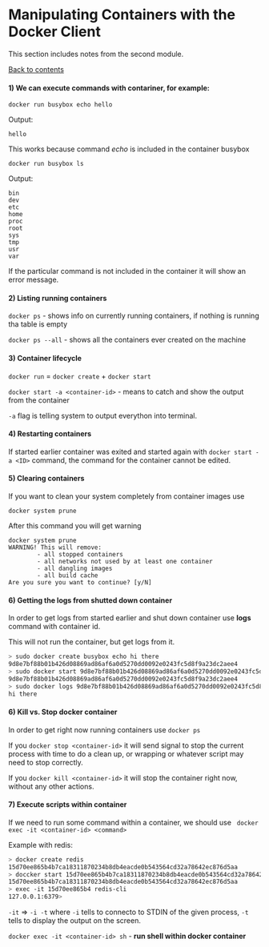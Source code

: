 # Manipulating Containers with the Docker Client

This section includes notes from the second module.

[Back to contents](/README.md)

#### 1) We can execute commands with contariner, for example:

```docker run busybox echo hello```

Output:

```hello```

This works because command *echo* is included in the container busybox

```docker run busybox ls```

Output:

```
bin
dev
etc
home
proc
root
sys
tmp
usr
var
```
If the particular command is not included in the container it will show an error message.

#### 2) Listing running containers
```docker ps``` - shows info on currently running containers, if nothing is running tha table is empty

```docker ps --all``` - shows all the containers ever created on the machine

#### 3) Container lifecycle
```docker run``` = ```docker create``` + ```docker start```

```docker start -a <container-id>``` - means to catch and show the output from the container

```-a``` flag is telling system to output everython into terminal.

#### 4) Restarting containers
If started earlier container was exited and started again with ```docker start -a <ID>``` command, the command for the container cannot be edited. 

#### 5) Clearing containers
If you want to clean your system completely from container images use

```docker system prune```

After this command you will get warning

```
docker system prune
WARNING! This will remove:
        - all stopped containers
        - all networks not used by at least one container
        - all dangling images
        - all build cache
Are you sure you want to continue? [y/N]
```

#### 6) Getting the logs from shutted down container

In order to get logs from started earlier and shut down container use **logs** command with container id.

This will not run the container, but get logs from it.

```bash
> sudo docker create busybox echo hi there
9d8e7bf88b01b426d08869ad86af6a0d5270dd0092e0243fc5d8f9a23dc2aee4
> sudo docker start 9d8e7bf88b01b426d08869ad86af6a0d5270dd0092e0243fc5d8f9a23dc2aee4
9d8e7bf88b01b426d08869ad86af6a0d5270dd0092e0243fc5d8f9a23dc2aee4
> sudo docker logs 9d8e7bf88b01b426d08869ad86af6a0d5270dd0092e0243fc5d8f9a23dc2aee4
hi there
```

#### 6) Kill vs. Stop docker container

In order to get right now running containers use ```docker ps```

If you ```docker stop <container-id>``` it will send signal to stop the current process with time to do a clean up, or wrapping or whatever script may need to stop correctly.

If you ```docker kill <container-id>``` it will stop the container right now, without any other actions.

#### 7) Execute scripts within container

If we need to run some command within a container, we should use ``` docker exec -it <container-id> <command>```

Example with redis:
```bash
> docker create redis
15d70ee865b4b7ca18311870234b8db4eacde0b543564cd32a78642ec876d5aa
> doccker start 15d70ee865b4b7ca18311870234b8db4eacde0b543564cd32a78642ec876d5aa
15d70ee865b4b7ca18311870234b8db4eacde0b543564cd32a78642ec876d5aa
> exec -it 15d70ee865b4 redis-cli
127.0.0.1:6379> 
```

```-it``` => ```-i -t``` where ```-i``` tells to connecto to STDIN of the given process, ```-t``` tells to display the output on the screen.

```docker exec -it <container-id> sh``` - **run shell within docker container**
